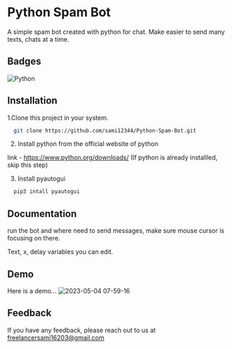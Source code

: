 
# Python Spam Bot
A simple spam bot created with python for chat. Make easier to send many texts, chats at a time. 


## Badges

![Python](https://img.shields.io/badge/python-3670A0?style=for-the-badge&logo=python&logoColor=ffdd54)

## Installation


1.Clone this project in your system.

```bash
  git clone https://github.com/sami12344/Python-Spam-Bot.git
```

2. Install python from the official website of python

link - https://www.python.org/downloads/
(If python is already installled, skip this step)

3. Install pyautogui

```bash
  pip3 intall pyautogui
```

## Documentation

run the bot and where need to send messages, make sure mouse cursor is focusing on there.

Text, x, delay variables you can edit.


## Demo

Here is a demo...
![2023-05-04 07-59-16](https://user-images.githubusercontent.com/77746252/236095853-e1da2158-be41-4c3f-a981-d402a88f6713.gif)

## Feedback

If you have any feedback, please reach out to us at freelancersami16203@gmail.com

